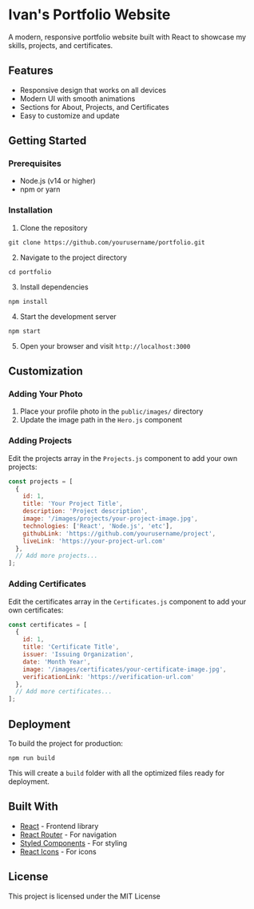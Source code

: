 # Ivan's Portfolio Website

A modern, responsive portfolio website built with React to showcase my skills, projects, and certificates.

## Features

- Responsive design that works on all devices
- Modern UI with smooth animations
- Sections for About, Projects, and Certificates
- Easy to customize and update

## Getting Started

### Prerequisites

- Node.js (v14 or higher)
- npm or yarn

### Installation

1. Clone the repository
```
git clone https://github.com/yourusername/portfolio.git
```

2. Navigate to the project directory
```
cd portfolio
```

3. Install dependencies
```
npm install
```

4. Start the development server
```
npm start
```

5. Open your browser and visit `http://localhost:3000`

## Customization

### Adding Your Photo

1. Place your profile photo in the `public/images/` directory
2. Update the image path in the `Hero.js` component

### Adding Projects

Edit the projects array in the `Projects.js` component to add your own projects:

```javascript
const projects = [
  {
    id: 1,
    title: 'Your Project Title',
    description: 'Project description',
    image: '/images/projects/your-project-image.jpg',
    technologies: ['React', 'Node.js', 'etc'],
    githubLink: 'https://github.com/yourusername/project',
    liveLink: 'https://your-project-url.com'
  },
  // Add more projects...
];
```

### Adding Certificates

Edit the certificates array in the `Certificates.js` component to add your own certificates:

```javascript
const certificates = [
  {
    id: 1,
    title: 'Certificate Title',
    issuer: 'Issuing Organization',
    date: 'Month Year',
    image: '/images/certificates/your-certificate-image.jpg',
    verificationLink: 'https://verification-url.com'
  },
  // Add more certificates...
];
```

## Deployment

To build the project for production:

```
npm run build
```

This will create a `build` folder with all the optimized files ready for deployment.

## Built With

- [React](https://reactjs.org/) - Frontend library
- [React Router](https://reactrouter.com/) - For navigation
- [Styled Components](https://styled-components.com/) - For styling
- [React Icons](https://react-icons.github.io/react-icons/) - For icons

## License

This project is licensed under the MIT License